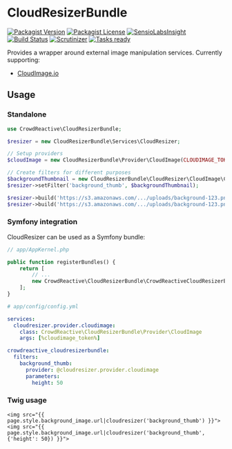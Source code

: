 # CloudResizerBundle

[![Packagist Version](http://img.shields.io/packagist/v/crowdreactive/cloud-resizer-bundle.svg)](http://packagist.org/packages/crowdreactive/cloud-resizer-bundle)
[![Packagist License](http://img.shields.io/packagist/l/crowdreactive/cloud-resizer-bundle.svg)](http://packagist.org/packages/crowdreactive/cloud-resizer-bundle)
[![SensioLabsInsight](https://insight.sensiolabs.com/projects/619824ac-1647-4852-a371-37d1e30e5202/mini.png)](https://insight.sensiolabs.com/projects/619824ac-1647-4852-a371-37d1e30e5202)
[![Build Status](http://img.shields.io/travis/CrowdReactive/CloudResizerBundle/master.svg)](https://travis-ci.org/CrowdReactive/CloudResizerBundle)
[![Scrutinizer](http://img.shields.io/scrutinizer/g/CrowdReactive/CloudResizerBundle.svg)](https://scrutinizer-ci.com/g/CrowdReactive/CloudResizerBundle)
[![Tasks ready](https://badge.waffle.io/CrowdReactive/CloudResizerBundle.png?label=ready&title=Ready)](https://waffle.io/CrowdReactive/CloudResizerBundle)

Provides a wrapper around external image manipulation services. Currently supporting:

*   [CloudImage.io](http://cloudimage.io/)

## Usage

### Standalone

```php
use CrowdReactive\CloudResizerBundle;

$resizer = new CloudResizerBundle\Services\CloudResizer;

// Setup providers
$cloudImage = new CloudResizerBundle\Provider\CloudImage(CLOUDIMAGE_TOKEN);

// Create filters for different purposes
$backgroundThumbnail = new CloudResizerBundle\CloudResizer\CloudImage\CloudImageFilter($cloudImage, ['height' => 200]);
$resizer->setFilter('background_thumb', $backgroundThumbnail);

$resizer->build('https://s3.amazonaws.com/.../uploads/background-123.png', 'background_thumb');
$resizer->build('https://s3.amazonaws.com/.../uploads/background-123.png', 'background_thumb', ['height' => 400]);
```

### Symfony integration

CloudResizer can be used as a Symfony bundle:

```php
// app/AppKernel.php

public function registerBundles() {
    return [
        // ...
        new CrowdReactive\CloudResizerBundle\CrowdReactiveCloudResizerBundle(),
    ];
}
```

```yml
# app/config/config.yml

services:
  cloudresizer.provider.cloudimage:
    class: CrowdReactive\CloudResizerBundle\Provider\CloudImage
    args: [%cloudimage_token%]

crowdreactive_cloudresizerbundle:
  filters:
    background_thumb:
      provider: @cloudresizer.provider.cloudimage
      parameters:
        height: 50
```

### Twig usage

```django
<img src="{{ page.style.background_image.url|cloudresizer('background_thumb') }}">
<img src="{{ page.style.background_image.url|cloudresizer('background_thumb', {'height': 50}) }}">
```
